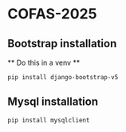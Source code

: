 # COFAS-2025


##  Bootstrap installation
** Do this in a venv **

``` pip install django-bootstrap-v5 ```

## Mysql installation

```pip install mysqlclient ```





